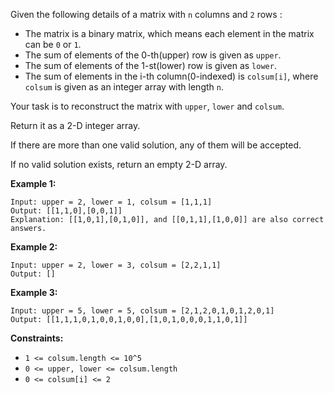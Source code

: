Given the following details of a matrix with `n` columns and `2` rows :

  * The matrix is a binary matrix, which means each element in the matrix can be `0` or `1`.
  * The sum of elements of the 0-th(upper) row is given as `upper`.
  * The sum of elements of the 1-st(lower) row is given as `lower`.
  * The sum of elements in the i-th column(0-indexed) is `colsum[i]`, where `colsum` is given as an integer array with length `n`.

Your task is to reconstruct the matrix with `upper`, `lower` and `colsum`.

Return it as a 2-D integer array.

If there are more than one valid solution, any of them will be accepted.

If no valid solution exists, return an empty 2-D array.



**Example 1:**

    
    
    Input: upper = 2, lower = 1, colsum = [1,1,1]
    Output: [[1,1,0],[0,0,1]]
    Explanation: [[1,0,1],[0,1,0]], and [[0,1,1],[1,0,0]] are also correct answers.
    

**Example 2:**

    
    
    Input: upper = 2, lower = 3, colsum = [2,2,1,1]
    Output: []
    

**Example 3:**

    
    
    Input: upper = 5, lower = 5, colsum = [2,1,2,0,1,0,1,2,0,1]
    Output: [[1,1,1,0,1,0,0,1,0,0],[1,0,1,0,0,0,1,1,0,1]]
    



**Constraints:**

  * `1 <= colsum.length <= 10^5`
  * `0 <= upper, lower <= colsum.length`
  * `0 <= colsum[i] <= 2`

